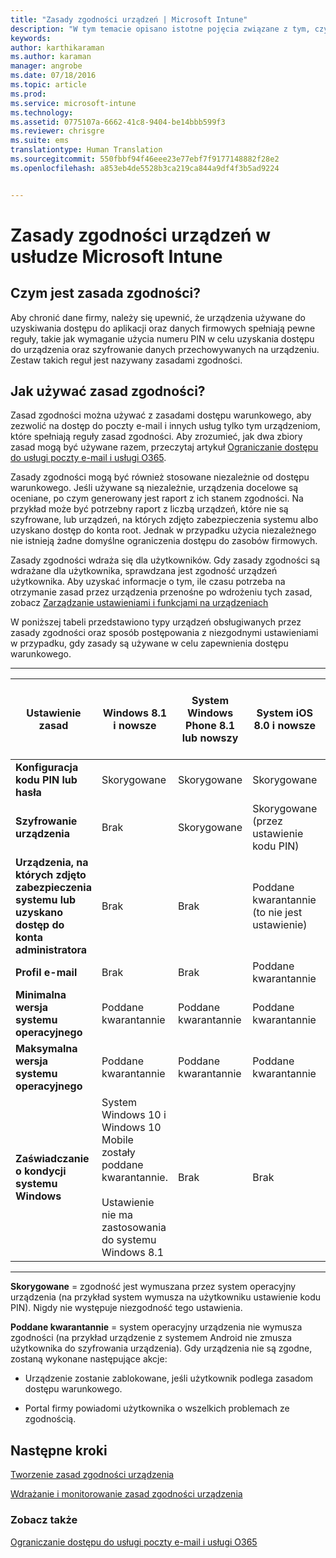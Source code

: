 ```yaml
---
title: "Zasady zgodności urządzeń | Microsoft Intune"
description: "W tym temacie opisano istotne pojęcia związane z tym, czym są zasady zgodności urządzeń i jak działają."
keywords: 
author: karthikaraman
ms.author: karaman
manager: angrobe
ms.date: 07/18/2016
ms.topic: article
ms.prod: 
ms.service: microsoft-intune
ms.technology: 
ms.assetid: 0775107a-6662-41c8-9404-be14bbb599f3
ms.reviewer: chrisgre
ms.suite: ems
translationtype: Human Translation
ms.sourcegitcommit: 550fbbf94f46eee23e77ebf7f9177148882f28e2
ms.openlocfilehash: a853eb4de5528b3ca219ca844a9df4f3b5ad9224


---
```


# Zasady zgodności urządzeń w usłudze Microsoft Intune
## Czym jest zasada zgodności?
Aby chronić dane firmy, należy się upewnić, że urządzenia używane do uzyskiwania dostępu do aplikacji oraz danych firmowych spełniają pewne reguły, takie jak wymaganie użycia numeru PIN w celu uzyskania dostępu do urządzenia oraz szyfrowanie danych przechowywanych na urządzeniu. Zestaw takich reguł jest nazywany zasadami zgodności.

## Jak używać zasad zgodności?
Zasad zgodności można używać z zasadami dostępu warunkowego, aby zezwolić na dostęp do poczty e-mail i innych usług tylko tym urządzeniom, które spełniają reguły zasad zgodności. Aby zrozumieć, jak dwa zbiory zasad mogą być używane razem, przeczytaj artykuł [Ograniczanie dostępu do usługi poczty e-mail i usługi O365](restrict-access-to-email-and-o365-services-with-microsoft-intune.md).

Zasady zgodności mogą być również stosowane niezależnie od dostępu warunkowego. Jeśli używane są niezależnie, urządzenia docelowe są oceniane, po czym generowany jest raport z ich stanem zgodności. Na przykład może być potrzebny raport z liczbą urządzeń, które nie są szyfrowane, lub urządzeń, na których zdjęto zabezpieczenia systemu albo uzyskano dostęp do konta root. Jednak w przypadku użycia niezależnego nie istnieją żadne domyślne ograniczenia dostępu do zasobów firmowych.

Zasady zgodności wdraża się dla użytkowników. Gdy zasady zgodności są wdrażane dla użytkownika, sprawdzana jest zgodność urządzeń użytkownika.
Aby uzyskać informacje o tym, ile czasu potrzeba na otrzymanie zasad przez urządzenia przenośne po wdrożeniu tych zasad, zobacz [Zarządzanie ustawieniami i funkcjami na urządzeniach](https://docs.microsoft.com/en-us/intune/deploy-use/manage-settings-and-features-on-your-devices-with-microsoft-intune-policies#frequently-asked-questions-about-intune-policies)

W poniższej tabeli przedstawiono typy urządzeń obsługiwanych przez zasady zgodności oraz sposób postępowania z niezgodnymi ustawieniami w przypadku, gdy zasady są używane w celu zapewnienia dostępu warunkowego.

-----------------------------

|Ustawienie zasad| Windows 8.1 i nowsze| System Windows Phone 8.1 lub nowszy| System iOS 8.0 i nowsze|Android 4.0 i nowsze<br/>KNOX Samsung  Standard 4.0 i nowsze|
|-----|----|----|----|----|
|**Konfiguracja kodu PIN lub hasła** |Skorygowane|Skorygowane|Skorygowane|Poddane kwarantannie|
|**Szyfrowanie urządzenia**|Brak|Skorygowane|Skorygowane (przez ustawienie kodu PIN)|Poddane kwarantannie|
|**Urządzenia, na których zdjęto zabezpieczenia systemu lub uzyskano dostęp do konta administratora**|Brak|Brak|Poddane kwarantannie (to nie jest ustawienie)|Poddane kwarantannie (to nie jest ustawienie)|
|**Profil e-mail**|Brak|Brak|Poddane kwarantannie|Brak|
|**Minimalna wersja systemu operacyjnego**|Poddane kwarantannie|Poddane kwarantannie|Poddane kwarantannie|Poddane kwarantannie|
|**Maksymalna wersja systemu operacyjnego**|Poddane kwarantannie| Poddane kwarantannie| Poddane kwarantannie| Poddane kwarantannie|
|**Zaświadczanie o kondycji systemu Windows**|System Windows 10 i Windows 10 Mobile zostały poddane kwarantannie.<br /><br />Ustawienie nie ma zastosowania do systemu Windows 8.1|Brak|Brak|Brak|

------------------------------

**Skorygowane** = zgodność jest wymuszana przez system operacyjny urządzenia (na przykład system wymusza na użytkowniku ustawienie kodu PIN).  Nigdy nie występuje niezgodność tego ustawienia.

**Poddane kwarantannie** = system operacyjny urządzenia nie wymusza zgodności (na przykład urządzenie z systemem Android nie zmusza użytkownika do szyfrowania urządzenia). Gdy urządzenia nie są zgodne, zostaną wykonane następujące akcje:

-   Urządzenie zostanie zablokowane, jeśli użytkownik podlega zasadom dostępu warunkowego.

-   Portal firmy powiadomi użytkownika o wszelkich problemach ze zgodnością.

## Następne kroki
[Tworzenie zasad zgodności urządzenia](create-a-device-compliance-policy-in-microsoft-intune.md)

[Wdrażanie i monitorowanie zasad zgodności urządzenia](deploy-and-monitor-a-device-compliance-policy-in-microsoft-intune.md)

### Zobacz także
[Ograniczanie dostępu do usługi poczty e-mail i usługi O365](restrict-access-to-email-and-o365-services-with-microsoft-intune.md)



<!--HONumber=Sep16_HO4-->


